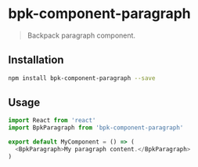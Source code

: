 # bpk-component-paragraph

> Backpack paragraph component.

## Installation

```sh
npm install bpk-component-paragraph --save
```

## Usage

```js
import React from 'react'
import BpkParagraph from 'bpk-component-paragraph'

export default MyComponent = () => (
  <BpkParagraph>My paragraph content.</BpkParagraph>
)
```
